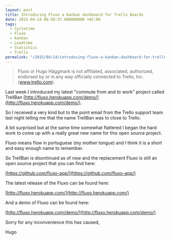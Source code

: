 ```yaml
---
layout: post
title: Introducing Fluxo a Kanban dashboard for Trello Boards
date: 2015-04-14 06:50:57.000000000 +02:00
tags:
  - Cycletime
  - Fluxo
  - Kanban
  - Leadtime
  - Statistics
  - Trello
permalink: "/2015/04/14/introducing-fluxo-a-kanban-dashboard-for-trello-boards/"
---
```


> Fluxo or Hugo Häggmark is not affiliated, associated, authorized, endorsed by or in any way officially connected to Trello, Inc. (www.trello.com).

Last week I introduced my latest "commute from and to work" project called TrellBan [http://fluxo.herokuapp.com/demo/](http://fluxo.herokuapp.com/demo/).

So I received a very kind but to the point email from the Trello support team last night telling me that the name TrellBan was to close to Trello.

A bit surprised but at the same time somewhat flattered I began the hard work to come up with a really great new name for this open source project.

Fluxo means flow in portuguese (my mother tongue) and I think it is a short and easy enough name to remember.

So TrellBan is disontinued as of now and the replacement Fluxo is still an open source project that you can find here:

[https://github.com/fluxo-app/](https://github.com/fluxo-app/)

The latest release of the Fluxo can be found here:

[http://fluxo.herokuapp.com/](http://fluxo.herokuapp.com/)

And a demo of Fluxo can be found here:

[http://fluxo.herokuapp.com/demo/](http://fluxo.herokuapp.com/demo/)

Sorry for any inconvenience this has caused,

Hugo
